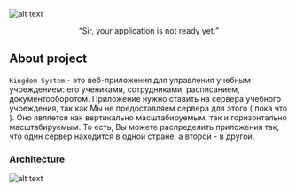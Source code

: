 ![alt text](https://raw.githubusercontent.com/blcklptn/Kingdom-System/main/docs/screenshots/preview.png)

<div align="center">
  <q>Sir, your application is not ready yet.</q>
</div>

## About project
```Kingdom-System``` - это веб-приложения для управления учебным учреждением: его учениками, сотрудниками, расписанием, документооборотом.
Приложение нужно ставить на сервера учебного учреждения, так как Мы не предоставляем сервера для этого ( пока что ). Оно является как вертикально масштабируемым, так и горизонтально масштабируемым. То есть, Вы можете распределить приложения так, что один сервер находится в одной стране, а второй - в другой.


### Architecture
![alt text](https://raw.githubusercontent.com/blcklptn/Kingdom-System/main/docs/screenshots/SimplyArchitecture.png)
